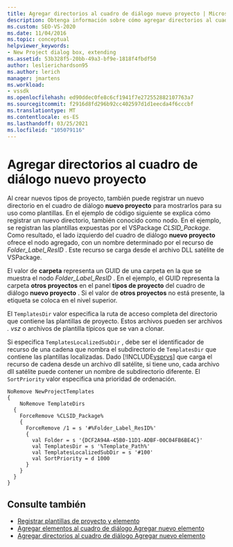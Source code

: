 ```yaml
---
title: Agregar directorios al cuadro de diálogo nuevo proyecto | Microsoft Docs
description: Obtenga información sobre cómo agregar directorios al cuadro de diálogo nuevo proyecto en Visual Studio, para que pueda crear nuevos tipos de proyecto y mostrarlos como plantillas.
ms.custom: SEO-VS-2020
ms.date: 11/04/2016
ms.topic: conceptual
helpviewer_keywords:
- New Project dialog box, extending
ms.assetid: 53b328f5-20bb-49a3-bf9e-1818f4fbdf50
author: leslierichardson95
ms.author: lerich
manager: jmartens
ms.workload:
- vssdk
ms.openlocfilehash: ed90ddec0fe8c6cf1941f7e272552882107763a7
ms.sourcegitcommit: f2916d8fd296b92cc402597d1d1eecda4f6cccbf
ms.translationtype: MT
ms.contentlocale: es-ES
ms.lasthandoff: 03/25/2021
ms.locfileid: "105079116"
---
```

# <a name="add-directories-to-the-new-project-dialog-box"></a>Agregar directorios al cuadro de diálogo nuevo proyecto
Al crear nuevos tipos de proyecto, también puede registrar un nuevo directorio en el cuadro de diálogo **nuevo proyecto** para mostrarlos para su uso como plantillas. En el ejemplo de código siguiente se explica cómo registrar un nuevo directorio, también conocido como nodo. En el ejemplo, se registran las plantillas expuestas por el VSPackage *CLSID_Package*. Como resultado, el lado izquierdo del cuadro de diálogo **nuevo proyecto** ofrece el nodo agregado, con un nombre determinado por el recurso de *Folder_Label_ResID* . Este recurso se carga desde el archivo DLL satélite de VSPackage.

 El valor de **carpeta** representa un GUID de una carpeta en la que se muestra el nodo *Folder_Label_ResID* . En el ejemplo, el GUID representa la carpeta **otros proyectos** en el panel **tipos de proyecto** del cuadro de diálogo **nuevo proyecto** . Si el valor de **otros proyectos** no está presente, la etiqueta se coloca en el nivel superior.

 El `TemplatesDir` valor especifica la ruta de acceso completa del directorio que contiene las plantillas de proyecto. Estos archivos pueden ser archivos *. vsz* o archivos de plantilla típicos que se van a clonar.

 Si especifica `TemplatesLocalizedSubDir` , debe ser el identificador de recurso de una cadena que nombra el subdirectorio de `TemplatesDir` que contiene las plantillas localizadas. Dado [!INCLUDE[vsprvs](../../code-quality/includes/vsprvs_md.md)] que carga el recurso de cadena desde un archivo dll satélite, si tiene uno, cada archivo dll satélite puede contener un nombre de subdirectorio diferente. El `SortPriority` valor especifica una prioridad de ordenación.

```
NoRemove NewProjectTemplates
{
    NoRemove TemplateDirs
  {
    ForceRemove %CLSID_Package%
    {
      ForceRemove /1 = s '#%Folder_Label_ResID%'
      {
        val Folder = s '{DCF2A94A-45B0-11D1-ADBF-00C04FB6BE4C}'
        val TemplatesDir = s '%Template_Path%'
        val TemplatesLocalizedSubDir = s '#100'
        val SortPriority = d 1000
      }
    }
  }
}
```

## <a name="see-also"></a>Consulte también
- [Registrar plantillas de proyecto y elemento](../../extensibility/internals/registering-project-and-item-templates.md)
- [Agregar elementos al cuadro de diálogo Agregar nuevo elemento](../../extensibility/internals/adding-items-to-the-add-new-item-dialog-boxes.md)
- [Agregar directorios al cuadro de diálogo Agregar nuevo elemento](../../extensibility/internals/adding-directories-to-the-add-new-item-dialog-box.md)
